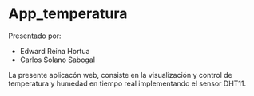 # App_temperatura

Presentado por:

* Edward Reina Hortua
* Carlos Solano Sabogal

La presente aplicacón web, consiste en la visualización y control de temperatura y humedad en tiempo real implementando el sensor DHT11.
